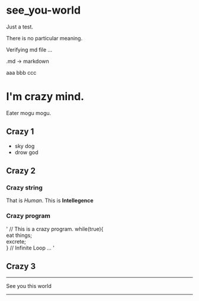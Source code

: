 # see_you-world
Just a test.

There is no particular meaning.

Verifying md file ...

.md -> markdown

aaa  bbb  ccc

# I'm crazy mind.

Eater mogu mogu.

## Crazy 1
- sky dog
- drow god

## Crazy 2

### Crazy string ###
That is *Human*.
This is **Intellegence**

### Crazy program ###
'
// This is a crazy program.
while(true){  
  eat things;  
  excrete;  
}
// Infinite Loop ...
'

## Crazy 3
***********************
See you this world
***********************


